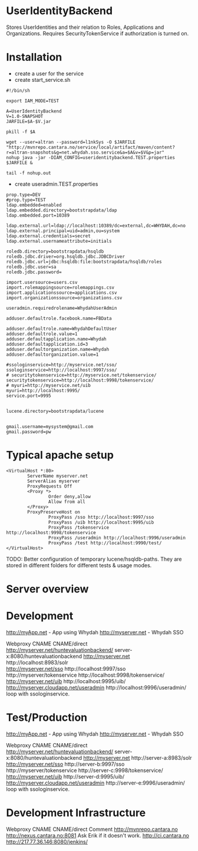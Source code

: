 UserIdentityBackend
===================

Stores UserIdentities and their relation to Roles, Applications and Organizations.
Requires SecurityTokenService if authorization is turned on. 


Installation
============



* create a user for the service
* create start_service.sh

```
#!/bin/sh

export IAM_MODE=TEST

A=UserIdentityBackend
V=1.0-SNAPSHOT
JARFILE=$A-$V.jar

pkill -f $A

wget --user=altran --password=l1nkSys -O $JARFILE "http://mvnrepo.cantara.no/service/local/artifact/maven/content?r=altran-snapshots&g=net.whydah.sso.service&a=$A&v=$V&p=jar"
nohup java -jar -DIAM_CONFIG=useridentitybackend.TEST.properties $JARFILE &

tail -f nohup.out
```

* create useradmin.TEST.properties

```
prop.type=DEV
#prop.type=TEST
ldap.embedded=enabled
ldap.embedded.directory=bootstrapdata/ldap
ldap.embedded.port=10389

ldap.external.url=ldap://localhost:10389/dc=external,dc=WHYDAH,dc=no
ldap.external.principal=uid=admin,ou=system
ldap.external.credentials=secret
ldap.external.usernameattribute=initials

roledb.directory=bootstrapdata/hsqldb
roledb.jdbc.driver=org.hsqldb.jdbc.JDBCDriver
roledb.jdbc.url=jdbc:hsqldb:file:bootstrapdata/hsqldb/roles
roledb.jdbc.user=sa
roledb.jdbc.password=

import.usersource=users.csv
import.rolemappingsource=rolemappings.csv
import.applicationssource=applications.csv
import.organizationssource=organizations.csv

useradmin.requiredrolename=WhydahUserAdmin

adduser.defaultrole.facebook.name=FBData

adduser.defaultrole.name=WhydahDefaultUser
adduser.defaultrole.value=1
adduser.defaultapplication.name=Whydah
adduser.defaultapplication.id=3
adduser.defaultorganization.name=Whydah
adduser.defaultorganization.value=1

#ssologinservice=http://myservice.net/sso/
ssologinservice=http://localhost:9997/sso/
# securitytokenservice=http://myservice.net/tokenservice/
securitytokenservice=http://localhost:9998/tokenservice/
# myuri=http://myservice.net/uib
myuri=http://localhost:9995/
service.port=9995


lucene.directory=bootstrapdata/lucene


gmail.username=mysystem@gmail.com
gmail.password=pw
```

Typical apache setup
====================

```
<VirtualHost *:80>
        ServerName myserver.net
        ServerAlias myserver
        ProxyRequests Off
        <Proxy *>
                Order deny,allow
                Allow from all
        </Proxy>
        ProxyPreserveHost on
                ProxyPass /sso http://localhost:9997/sso
                ProxyPass /uib http://localhost:9995/uib
                ProxyPass /tokenservice http://localhost:9998/tokenservice
                ProxyPass /useradmin http://localhost:9996/useradmin
                ProxyPass /test http://localhost:9990/test/
</VirtualHost>
```


TODO:
Better configuration of temporary lucene/hsqldb-paths. They are stored in different folders for different tests & usage modes. 



Server overview
===============


Development
===========

http://myApp.net - App using Whydah
http://myserver.net - Whydah SSO

Webproxy CNAME	 					CNAME/direct	
http://myserver.net/huntevaluationbackend/		server-x:8080/huntevaluationbackend
http://myserver.net					http://localhost:8983/solr	
http://myserver.net/sso					http://localhost:9997/sso	
http://myserver/tokenservice				http://localhost:9998/tokenservice/	
http://myserver.net/uib					http://localhost:9995/uib/	
http://myserver.cloudapp.net/useradmin			http://localhost:9996/useradmin/ 		 loop with ssologinservice.


Test/Production
===============
http://myApp.net - App using Whydah
http://myserver.net - Whydah SSO


Webproxy CNAME	 					CNAME/direct	
http://myserver.net/huntevaluationbackend/		server-x:8080/huntevaluationbackend
http://myserver.net					http://server-a:8983/solr	
http://myserver.net/sso					http://server-b:9997/sso	
http://myserver/tokenservice				http://server-c:9998/tokenservice/	
http://myserver.net/uib					http://server-d:9995/uib/	
http://myserver.cloudapp.net/useradmin			http://server-e:9996/useradmin/ 		 loop with ssologinservice.


Development Infrastructure
==========================

Webproxy CNAME	 		CNAME/direct	 	 		Comment
http://mvnrepo.cantara.no	http://nexus.cantara.no:8081		Ask Erik if it doesn't work.
http://ci.cantara.no		http://217.77.36.146:8080/jenkins/		 

